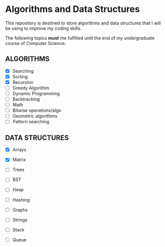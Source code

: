 # Algorithms and Data Structures

This repository is destined to store algorithms and data structures that I will be using to improve my coding skills.

The following topics **must** me fulfilled until the end of my undergraduate course of Computer Science:

## ALGORITHMS
- [x] Searching
- [x] Sorting
- [x] Recursion
- [ ] Greedy Algorithm
- [ ] Dynamic Programming 
- [ ] Backtracking
- [ ] Math
- [ ] Bitwise operations/algo
- [ ] Geometric algorithms
- [ ] Pattern searching

## DATA STRUCTURES
- [x] Arrays
- [x] Matrix
- [ ] Trees
- [ ] BST
- [ ] Heap
- [ ] Hashing
- [ ] Graphs
- [ ] Strings
- [ ] Stack
- [ ] Queue 

